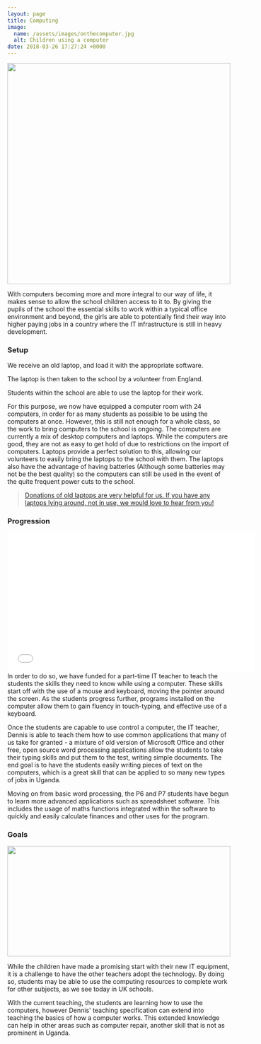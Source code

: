 ```yaml
---
layout: page
title: Computing
image:
  name: /assets/images/onthecomputer.jpg
  alt: Children using a computer
date: 2018-03-26 17:27:24 +0000
---
```

<a href="{{ site.url }}{{ site.baseurl }}{{ page.image.name }}"><img src="{{ site.url }}{{ site.baseurl }}{{ page.image.name }}" style="object-fit: cover; height: 500px; width: 100%;" /></a>

With computers becoming more and more integral to our way of life, it makes sense to allow the school children access to it to. By giving the pupils of the school the essential skills to work within a typical office environment and beyond, the girls are able to potentially find their way into higher paying jobs in a country where the IT infrastructure is still in heavy development.

### Setup

<div class="grid-x grid-margin-x">
<div class="cell shrink">
<i class="fa fa-laptop fa-5x fa-fw"></i>
</div>
<div class="cell small-9 medium-auto">
<p>We receive an old laptop, and load it with the appropriate software.</p>
</div>
<div class="cell shrink">
<i class="fa fa-plane fa-5x fa-fw"></i>
</div>
<div class="cell small-9 medium-auto">
<p>The laptop is then taken to the school by a volunteer from England.</p>
</div>
<div class="cell shrink">
<i class="fa fa-users fa-5x fa-fw"></i>
</div>
<div class="cell small-9 medium-auto">
<p>Students within the school are able to use the laptop for their work.</p>
</div>
</div>

For this purpose, we now have equipped a computer room with 24 computers, in order for as many students as possible to be using the computers at once. However, this is still not enough for a whole class, so the work to bring computers to the school is ongoing. The computers are currently a mix of desktop computers and laptops. While the computers are good, they are not as easy to get hold of due to restrictions on the import of computers. Laptops provide a perfect solution to this, allowing our volunteers to easily bring the laptops to the school with them. The laptops also have the advantage of having batteries (Although some batteries may not be the best quality) so the computers can still be used in the event of the quite frequent power cuts to the school.

<blockquote><a title="Contact" href="{{ site.url }}{{ site.baseurl }}/contact/">Donations of old laptops are very helpful for us. If you have any laptops lying around, not in use, we would love to hear from you!</a></blockquote>

### Progression

<div class="responsive-embed widescreen">
<iframe src="//www.youtube.com/embed/MU7MNkCBjxw?modestbranding=1&rel=0&showinfo=0&theme=light" width="560" height="315" frameborder="0" allowfullscreen="allowfullscreen"></iframe>
</div>
In order to do so, we have funded for a part-time IT teacher to teach the students the skills they need to know while using a computer. These skills start off with the use of a mouse and keyboard, moving the pointer around the screen. As the students progress further, programs installed on the computer allow them to gain fluency in touch-typing, and effective use of a keyboard.

Once the students are capable to use control a computer, the IT teacher, Dennis is able to teach them how to use common applications that many of us take for granted - a mixture of old version of Microsoft Office and other free, open source word processing applications allow the students to take their typing skills and put them to the test, writing simple documents. The end goal is to have the students easily writing pieces of text on the computers, which is a great skill that can be applied to so many new types of jobs in Uganda.

Moving on from basic word processing, the P6 and P7 students have begun to learn more advanced applications such as spreadsheet software. This includes the usage of maths functions integrated within the software to quickly and easily calculate finances and other uses for the program.

### Goals

<div class="grid-x grid-margin-x">
<div class="cell medium-4">
<a href="{{ site.url }}{{ site.baseurl }}/assets/images/computermessage.jpg"><img src="{{ site.url }}{{ site.baseurl }}/assets/images/computermessage.jpg" style="object-fit: cover; height: 250px; width: 100%;" /></a>
</div>
<div class="cell medium-8">
<p>While the children have made a promising start with their new IT equipment, it is a challenge to have the other teachers adopt the technology. By doing so, students may be able to use the computing resources to complete work for other subjects, as we see today in UK schools.</p>
<p>With the current teaching, the students are learning how to use the computers, however Dennis' teaching specification can extend into teaching the basics of how a computer works. This extended knowledge can help in other areas such as computer repair, another skill that is not as prominent in Uganda.</p>
</div>
</div>
